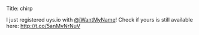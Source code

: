Title: chirp

I just registered uys.io with <a href="http://twitter.com/iWantMyName">@iWantMyName</a>! Check if yours is still available here: <a href="http://t.co/5anMvNrNuV">http://t.co/5anMvNrNuV</a>
